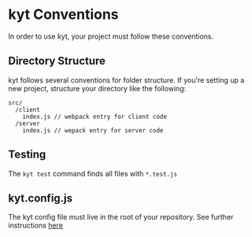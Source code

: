 # kyt Conventions

In order to use kyt, your project must follow these conventions.

## Directory Structure

kyt follows several conventions for folder structure. If you're setting up a new project, structure your directory like the following:
```
src/
  /client
    index.js // webpack entry for client code
  /server
    index.js // wepack entry for server code
```
## Testing
The `kyt test` command finds all files with `*.test.js`

## kyt.config.js
The kyt config file must live in the root of your repository.
See further instructions [here](/config/kytConfig.md)
